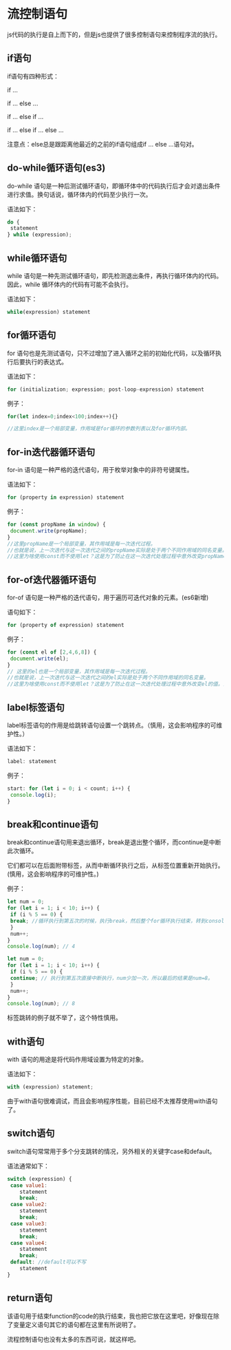# 流控制语句

js代码的执行是自上而下的，但是js也提供了很多控制语句来控制程序流的执行。

## if语句

if语句有四种形式：

if ...

if ...
else ...

if ...
else if ...

if ... 
else if ...
else ...

注意点：else总是跟距离他最近的之前的if语句组成if ... else ...语句对。

## do-while循环语句(es3)

do-while 语句是一种后测试循环语句，即循环体中的代码执行后才会对退出条件进行求值。换句话说，循环体内的代码至少执行一次。

语法如下：
``` Javascript
do { 
 statement 
} while (expression);
```
## while循环语句

while 语句是一种先测试循环语句，即先检测退出条件，再执行循环体内的代码。因此，while 循环体内的代码有可能不会执行。

语法如下：
``` Javascript
while(expression) statement
```
## for循环语句

for 语句也是先测试语句，只不过增加了进入循环之前的初始化代码，以及循环执行后要执行的表达式。

语法如下：
``` Javascript
for (initialization; expression; post-loop-expression) statement
```
例子：

``` Javascript
for(let index=0;index<100;index++){}

//这里index是一个局部变量，作用域是for循环的参数列表以及for循环内部。
```

## for-in迭代器循环语句

for-in 语句是一种严格的迭代语句，用于枚举对象中的非符号键属性。

语法如下：

``` Javascript
for (property in expression) statement
```
例子：

``` Javascript
for (const propName in window) { 
 document.write(propName); 
}
//这里propName是一个局部变量，其作用域是每一次迭代过程。
//也就是说，上一次迭代与这一次迭代之间的propName实际是处于两个不同作用域的同名变量。
//这里为啥使用const而不使用let？这是为了防止在这一次迭代处理过程中意外改变propName的值。当然，这里也可以使用let，但是const更好。
```

## for-of迭代器循环语句

for-of 语句是一种严格的迭代语句，用于遍历可迭代对象的元素。(es6新增)

语句如下：

``` Javascript
for (property of expression) statement
```
例子：

``` Javascript
for (const el of [2,4,6,8]) { 
 document.write(el); 
}
// 这里的el也是一个局部变量，其作用域是每一次迭代过程。
//也就是说，上一次迭代与这一次迭代之间的el实际是处于两个不同作用域的同名变量。
//这里为啥使用const而不使用let？这是为了防止在这一次迭代处理过程中意外改变el的值。当然，这里也可以使用let，但是const更好。
```

## label标签语句

label标签语句的作用是给跳转语句设置一个跳转点。（慎用，这会影响程序的可维护性。）

语法如下：

``` Javascript
label: statement
```
例子：

``` Javascript
start: for (let i = 0; i < count; i++) { 
 console.log(i); 
}
```

## break和continue语句

break和continue语句用来退出循环，break是退出整个循环，而continue是中断此次循环。

它们都可以在后面附带标签，从而中断循环执行之后，从标签位置重新开始执行。(慎用，这会影响程序的可维护性。)


例子：

``` Javascript
let num = 0; 
for (let i = 1; i < 10; i++) { 
 if (i % 5 == 0) { 
 break; //循环执行到第五次的时候，执行break，然后整个for循环执行结束，转到consolo.log(num)执行，此时num为4。
 } 
 num++; 
} 
console.log(num); // 4

let num = 0; 
for (let i = 1; i < 10; i++) { 
 if (i % 5 == 0) { 
 continue; // 执行到第五次直接中断执行，num少加一次，所以最后的结果是num=8。
 } 
 num++; 
} 
console.log(num); // 8
```

标签跳转的例子就不举了，这个特性慎用。

## with语句

with 语句的用途是将代码作用域设置为特定的对象。

语法如下：

``` Javascript
with (expression) statement;
```

由于with语句很难调试，而且会影响程序性能，目前已经不太推荐使用with语句了。

## switch语句

switch语句常常用于多个分支跳转的情况，另外相关的关键字case和default。

语法通常如下：

``` Javascript
switch (expression) { 
 case value1: 
    statement 
    break; 
 case value2: 
    statement 
    break; 
 case value3: 
    statement 
    break; 
 case value4: 
    statement 
    break; 
 default: //default可以不写
    statement 
}
```

## return语句

该语句用于结束function的code的执行结束，我也把它放在这里吧，好像现在除了变量定义语句其它的语句都在这里有所说明了。

流程控制语句也没有太多的东西可说，就这样吧。